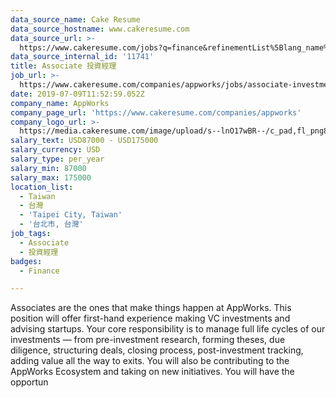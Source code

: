 ```yaml
---
data_source_name: Cake Resume
data_source_hostname: www.cakeresume.com
data_source_url: >-
  https://www.cakeresume.com/jobs?q=finance&refinementList%5Blang_name%5D%5B0%5D=English&refinementList%5Bsalary_type%5D=per_year&range%5Bsalary_range%5D%5Bmin%5D=1000000&page=3
data_source_internal_id: '11741'
title: Associate 投資經理
job_url: >-
  https://www.cakeresume.com/companies/appworks/jobs/associate-investment-manager-3fd936
date: 2019-07-09T11:52:59.052Z
company_name: AppWorks
company_page_url: 'https://www.cakeresume.com/companies/appworks'
company_logo_url: >-
  https://media.cakeresume.com/image/upload/s--lnO17wBR--/c_pad,fl_png8,h_200,w_200/v1627372417/qcbw2gepw2sgglxwlphe.png
salary_text: USD87000 - USD175000
salary_currency: USD
salary_type: per_year
salary_min: 87000
salary_max: 175000
location_list:
  - Taiwan
  - 台灣
  - 'Taipei City, Taiwan'
  - '台北市, 台灣'
job_tags:
  - Associate
  - 投資經理
badges:
  - Finance

---
```


Associates are the ones that make things happen at AppWorks. This position will offer first-hand experience making VC investments and advising startups. Your core responsibility is to manage full life cycles of our investments — from pre-investment research, forming theses, due diligence, structuring deals, closing process, post-investment tracking, adding value all the way to exits. You will also be contributing to the AppWorks Ecosystem and taking on new initiatives. You will have the opportun